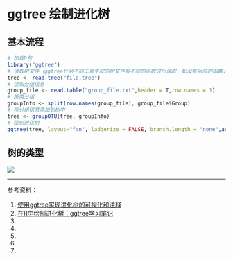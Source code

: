 # ggtree 绘制进化树

## 基本流程
```R
# 加载R包
library("ggtree")
# 读取树文件（ggtree针对不同工具生成的树文件有不同的函数进行读取，如没有对应的函数，可以使用通用的办法读取）
tree <- read.tree("file.tree")
# 读取分组信息
group_file <- read.table("group_file.txt",header = T,row.names = 1)
# 按类分组
groupInfo <- split(row.names(group_file), group_file$Group)
# 将分组信息添加到树中
tree <- groupOTU(tree, groupInfo)
# 绘制进化树
ggtree(tree, layout="fan", ladderize = FALSE, branch.length = "none",aes(color=group)) + geom_tiplab2(size=3) + theme(legend.position = "right")
```

## 树的类型
![](https://pic3.zhimg.com/v2-800f6f1dccd2716ccbe2fd87d99394da_r.jpg)



---
参考资料：
1. [使用ggtree实现进化树的可视化和注释](https://guangchuangyu.github.io/cn/2016/03/ggtree-for-tree-visualization-annotation)
2. [在R中绘制进化树：ggtree学习笔记](http://wap.sciencenet.cn/blog-255662-969228.html)
3. []()
4. []()
5. []()
6. []()
7. 


